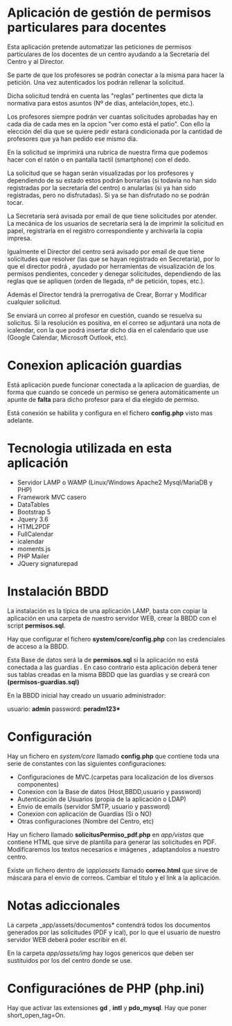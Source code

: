 # Aplicación de gestión de permisos particulares para docentes

Esta aplicación pretende automatizar las peticiones de permisos particulares de los docentes de un centro ayudando a la Secretaría del Centro y al Director.

Se parte de que los profesores se podrán conectar a la misma para hacer la petición. Una vez autenticados los podrán rellenar la solicitud.

Dicha solicitud tendrá en cuenta las "reglas" pertinentes que dicta la normativa para estos asuntos (Nº de dias, antelación,topes, etc.).

Los profesores siempre podrán ver cuantas solicitudes aprobadas hay en cada dia de cada mes en la opcion "ver como está el patio". Con ello la elección del dia que se quiere pedir estará condicionada por la cantidad de profesores que ya han pedido ese mismo día.

En la solicitud se imprimirá una rubrica de nuestra firma que podemos hacer con el ratón o en pantalla tactil (smartphone) con el dedo.

La solicitud que se hagan serán visualizadas por los profesores y dependiendo de su estado estos podrán borrarlas (si todavia no han sido registradas por la secretaría del centro) o anularlas (si ya han sido registradas, pero no disfrutadas). Si ya se han disfrutado no se podrán tocar.

La Secretaría será avisada por email de que tiene solicitudes por atender. La mecánica de los usuarios de secretaría será la de imprimir la solicitud en papel, registrarla en el registro correspondiente y archivarla la copia impresa.

Igualmente el Director del centro será avisado por email de que tiene solicitudes que resolver (las que se hayan registrado en Secretaría), por lo que el director podrá , ayudado por herramientas de visualización de los permisos pendientes, conceder y denegar solicitudes, dependiendo de las reglas que se apliquen (orden de llegada, nº de petición, topes, etc.).

Además el Director tendrá la prerrogativa de Crear, Borrar y Modificar cualquier solicitud.

Se enviará un correo al profesor en cuestión, cuando se resuelva su solicitus. Si la resolución es positiva, en el correo se adjuntará una nota de icalendar, con la que podrá insertar dicho dia en el calendario que use (Google Calendar, Microsoft Outlook, etc).

# Conexion aplicación guardias

Está aplicación puede funcionar conectada a la aplicacion de guardias, de forma que cuando se concede un permiso se genera automáticamente un apunte de **falta** para dicho profesor para el dia elegido de permiso.

Está conexión se habilita y configura en el fichero **config.php** visto mas adelante.

# Tecnologia utilizada en esta aplicación

- Servidor LAMP o WAMP (Linux/Windows Apache2 Mysql/MariaDB y PHP)
- Framework MVC casero
- DataTables
- Bootstrap 5
- Jquery 3.6
- HTML2PDF
- FullCalendar
- icalendar
- moments.js
- PHP Mailer
- JQuery signaturepad

# Instalación BBDD

La instalación es la típica de una aplicación LAMP, basta con copiar la aplicación en una carpeta de nuestro servidor WEB, crear la BBDD con el script **permisos.sql**.

Hay que configurar el fichero **system/core/config.php** con las credenciales de acceso a la BBDD.

Esta Base de datos será la de **permisos.sql** si la aplicación no está conectada a las guardias . En caso contrario esta aplicación deberá tener sus tablas creadas en la misma BBDD que las guardias y se creará con **(permisos-guardias.sql)**

En la BBDD inicial hay creado un usuario administrador:

usuario: **admin**
password: **peradm123\***

# Configuración

Hay un fichero en _system/core_ llamado **config.php** que contiene toda una serie de constantes con las siguientes configuraciones:

- Configuraciones de MVC.(carpetas para localización de los diversos componentes)
- Conexion con la Base de datos (Host,BBDD,usuario y password)
- Autenticación de Usuarios (propia de la aplicación o LDAP)
- Envio de emails (servidor SMTP, usuario y password)
- Conexion con aplicación de Guardias (Si o NO)
- Otras configuraciones (Nombre del Centro, etc)

Hay un fichero llamado **solicitusPermiso_pdf.php** en _app/vistas_ que contiene HTML que sirve de plantilla para generar las solicitudes en PDF. Modificaremos los textos necesarios e imágenes , adaptandolos a nuestro centro.

Existe un fichero dentro de _\app\assets_ llamado **correo.html** que sirve de máscara para el envio de correos. Cambiar el titulo y el link a la aplicación.

# Notas adiccionales

La carpeta \_app/assets/documentos\* contendrá todos los documentos generados por las solicitudes (PDF y ical), por lo que el usuario de nuestro servidor WEB deberá poder escribir en él.

En la carpeta _app/assets/img_ hay logos genericos que deben ser sustituidos por los del centro donde se use.

# Configuraciónes de PHP (php.ini)

Hay que activar las extensiones **gd** , **intl** y **pdo_mysql**.
Hay que poner short_open_tag=On.
